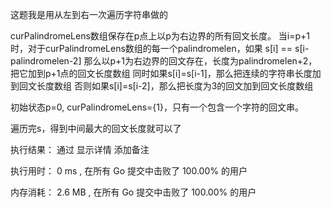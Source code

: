 这题我是用从左到右一次遍历字符串做的

curPalindromeLens数组保存在p点上以p为右边界的所有回文长度。
当i=p+1时，对于curPalindromeLens数组的每一个palindromelen，如果
 s[i] == s[i-palindromelen-2]
那么以p+1为右边界的回文存在，长度为palindromelen+2，把它加到p+1点的回文长度数组
同时如果s[i]=s[i-1]，那么把连续的字符串长度加到回文长度数组
否则如果s[i]=s[i-2]，那么把长度为3的回文加到回文长度数组

初始状态p=0, curPalindromeLens={1}，只有一个包含一个字符的回文串。

遍历完s，得到中间最大的回文长度就可以了

执行结果：
通过
显示详情
添加备注

执行用时：
0 ms
, 在所有 Go 提交中击败了
100.00%
的用户

内存消耗：
2.6 MB
, 在所有 Go 提交中击败了
100.00%
的用户